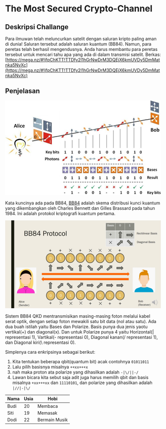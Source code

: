 # The Most Secured Crypto-Channel
## Deskripsi Challange
Para ilmuwan telah meluncurkan satelit dengan saluran kripto paling aman di dunia! Saluran tersebut adalah saluran kuantum (BB84). Namun, para peretas telah berhasil mengendusnya. Anda harus membantu para peretas tersebut untuk mencari tahu apa yang ada di dalam transmisi satelit. Berkas: 
[https://mega.nz/#!jfpChKTT!TTDfy2l1hGrNwDrM3DQEjX6kmUVDy5DmMatnka5NvXc](https://mega.nz/#!jfpChKTT!TTDfy2l1hGrNwDrM3DQEjX6kmUVDy5DmMatnka5NvXc)

## Penjelasan

![BB84](image-1.png)

Kata kuncinya ada pada BB84, [BB84](https://en.wikipedia.org/wiki/BB84) adalah skema distribusi kunci kuantum yang dikembangkan oleh Charles Bennett dan Gilles Brassard pada tahun 1984. Ini adalah protokol kriptografi kuantum pertama.

![BB84](image.png)

Sistem BB84 QKD mentransmisikan masing-masing foton melalui kabel serat optik, dengan setiap foton mewakili satu bit data (nol atau satu). Ada dua buah istilah yaitu Bases dan Polarize. Basis punya dua jenis yaotu vertikal(+) dan diagonal(x). Dan untuk Polarize punya 4 yaitu Horizontal(| representasi 1), Vartikal(- representasi 0), Diagonal kanan(/ representasi 1), dan Diagonal kiri(\ representasi 0).

Simplenya cara enkripsinya sebagai berikut:
1. Kita tentukan beberapa qbit(quantum bit) acak contohnya `01011011`
2. Lalu pilih basisnya misalnya `++xx+++x`
3. nah maka proton ata polarize yang dihasilkan adalah `-|\/||-/`
4. Lawan bicara kita sebut saja adit juga harus memilih qbit dan basis misalnya `+xx+++xx` dan `11110101`, dan polarize yang dihasilkan adalah `|//|-|\/`

| Nama | Usia | Hobi |
|------|------|------|
| Budi | 20   | Membaca |
| Siti | 19   | Memasak |
| Dodi | 22   | Bermain Musik |